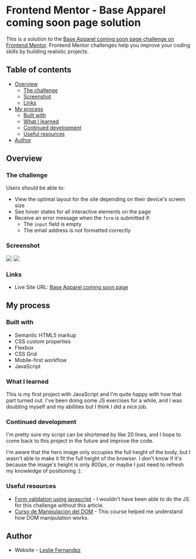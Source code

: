 # Frontend Mentor - Base Apparel coming soon page solution

This is a solution to the [Base Apparel coming soon page challenge on Frontend Mentor](https://www.frontendmentor.io/challenges/base-apparel-coming-soon-page-5d46b47f8db8a7063f9331a0). Frontend Mentor challenges help you improve your coding skills by building realistic projects. 

## Table of contents

- [Overview](#overview)
  - [The challenge](#the-challenge)
  - [Screenshot](#screenshot)
  - [Links](#links)
- [My process](#my-process)
  - [Built with](#built-with)
  - [What I learned](#what-i-learned)
  - [Continued development](#continued-development)
  - [Useful resources](#useful-resources)
- [Author](#author)

## Overview

### The challenge

Users should be able to:

- View the optimal layout for the site depending on their device's screen size
- See hover states for all interactive elements on the page
- Receive an error message when the `form` is submitted if:
  - The `input` field is empty
  - The email address is not formatted correctly

### Screenshot

![](../design/mobile-solution.png)
![](../design/desktop-solution.png)

### Links

- Live Site URL: [Base Apparel coming soon page](https://leslief10.github.io/base-apparel-coming-soon-page/)

## My process

### Built with

- Semantic HTML5 markup
- CSS custom properties
- Flexbox
- CSS Grid
- Mobile-first workflow
- JavaScript

### What I learned

This is my first project with JavaScript and I'm quite happy with how that part turned out. I've been doing some JS exercises for a while, and I was doubting myself and my abilities but I think I did a nice job. 

### Continued development

I'm pretty sure my script can be shortened by like 20 lines, and I hope to come back to this project in the future and improve the code. 

I'm aware that the hero image only occupies the full height of the body, but I wasn't able to make it fit the full height of the browser. I don't know if it's because the image's height is only 800px, or maybe I just need to refresh my knowledge of positioning :). 

### Useful resources

- [Form validation using javascript](https://dev.to/javascriptacademy/form-validation-using-javascript-34je) - I wouldn't have been able to do the JS for this challenge without this article.
- [Curso de Manipulación del DOM](https://platzi.com/clases/dom/) - This course helped me understand how DOM manipulation works.

## Author

- Website - [Leslie Fernandez](https://github.com/leslief10)
